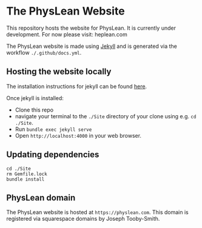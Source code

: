 # The PhysLean Website
This repository hosts the website for PhysLean. 
It is currently under development. For now please visit: heplean.com 


The PhysLean website is made using [Jekyll](https://jekyllrb.com) and is generated via the workflow
`./.github/docs.yml`.

## Hosting the website locally

The installation instructions for jekyll can be found [here](https://jekyllrb.com/docs/installation/#requirements).

Once jekyll is installed:
- Clone this repo
- navigate your terminal to the `./Site` directory of your clone using e.g. `cd ./Site`.
- Run `bundle exec jekyll serve`
- Open `http://localhost:4000` in your web browser.

## Updating dependencies 

```
cd ./Site 
rm Gemfile.lock 
bundle install
```
## PhysLean domain

The PhysLean website is hosted at `https://physlean.com`. This domain is registered via
squarespace domains by Joseph Tooby-Smith.
